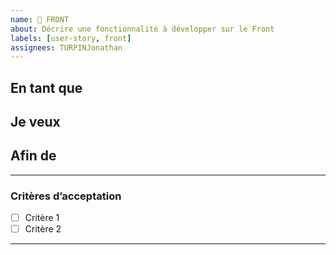 ```yaml
---
name: 📖 FRONT
about: Décrire une fonctionnalité à développer sur le Front
labels: [user-story, front]
assignees: TURPINJonathan
---
```


## En tant que

## Je veux

## Afin de

---

### Critères d’acceptation

- [ ] Critère 1
- [ ] Critère 2

---